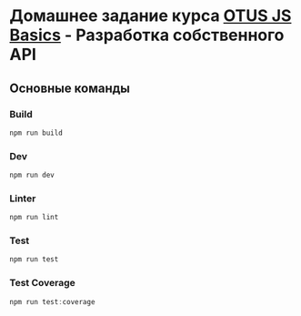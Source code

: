 # Домашнее задание курса [OTUS JS Basics](https://otus.ru/lessons/javascript-basic/) - Разработка собственного API

## Основные команды
### Build
```js
npm run build
```

### Dev
```js
npm run dev
```
### Linter
```js
npm run lint
```
### Test
```js
npm run test
```
### Test Coverage
```js
npm run test:coverage
```
